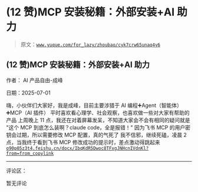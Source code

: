 # (12 赞)MCP 安装秘籍：外部安装+AI 助力

> 原文：[`www.yuque.com/for_lazy/zhoubao/cyk7crw65unaq4y6`](https://www.yuque.com/for_lazy/zhoubao/cyk7crw65unaq4y6)

## (12 赞)MCP 安装秘籍：外部安装+AI 助力

作者： AI 产品自由-成峰

日期：2025-07-01

嗨，小伙伴们大家好，我是成峰，目前主要涉猎于 AI 编程➕Agent（智能体）➕MCP（AI 插件） 平时喜欢看心理学、社会观察，也喜欢做一些对大家有帮助的产品
上周晚上 11 点，我还在对着屏幕发呆，不知道大家会不会有相同的疑问就是 "这个 MCP 到底怎么装啊？claude code，全是报错！"
因为飞书 MCP 的用户密钥会过期，所以需要修改 MCP 配置，真的气死了 我不信邪，继续死磕，凌晨 2 点，当我终于看到飞书 MCP
修改成功的提示时，差点激动得跳起来 [`o90p05z3t4.feishu.cn/docx/IbqKdR5Dwoc8TFxgJNHcnIVdnKl?from=from_copylink`](https://o90p05z3t4.feishu.cn/docx/IbqKdR5Dwoc8TFxgJNHcnIVdnKl?from=from_copylink)

* * *

评论区：

暂无评论